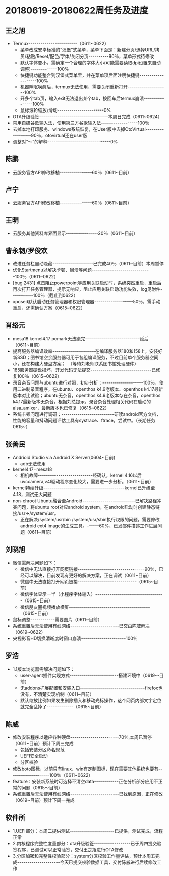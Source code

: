 # 20180619-20180622周任务及进度

## 王之旭
- Termux------------------------（0611~0622）
   - 菜单改成安卓标准的“汉堡”式菜单，菜单下面是：新建分页/选择URL/拷贝/粘贴/Reset/配色/字体/关闭分页----------90％，菜单形式待修改
   - 默认字体变小，需确定一个合理的字体大小(可能需要读取dpi设置来自动调整)-------------100%
   - 快捷键功能整合到汉堡式菜单里，并在菜单项后面注明快捷键--------------------100%
   - 机器睡眠唤醒后，termux无法使用，需要关闭重新打开--------------------100%
   - 开多个tab页，输入exit无法退出某个tab，按回车后termux崩溃----------------100%
   - 鼠标滚轮缩放\滑动-----------------------0%
- OTA升级验签----------------------------------本周日完成（0611~0624）
- 禁用自研谷歌输入法，使用第三方谷歌输入法------------------100％
- 去掉本地打印服务、windows系统恢复，在User版中去掉OtoVirtual------------------90％，otovirtual还在user版
- 调整对“～”的解释-------------------------------0%

## 陈鹏
- 云服务官方API修改移植----------------60％（0611~目前）
   
## 卢宁
- 云服务官方API修改移植----------------60％（0611~目前）

## 王明
- 云服务其他资料库界面显示----------------20％（0611~目前）

## 曹永韧/罗俊欢
- 改进任务栏自动隐藏--------------------已完成40％（0611~目前）本周暂停
- 优化Startmenu以解决卡顿、崩溃等问题-----------------------------100％（0611~0622）
- [bug 2431] 点击阻止powerpoint等应用关联启动时，系统突然重启，重启后再次打开任务管理器，提示无响应，阻止应用关联启动功能失效，log见附件-----------100％（截止到0622）
- xposed默认启动任务管理器和权限管理器-------------------50％，需手动重启，还需确认方案（0615~0622）

## 肖络元
- mesa18 kernel4.17 pcmark无法跑完---------------------------延后（0611~目前）
- 提高服务器编译效率---------------------在编译服务器180和158上，安装好新SSD；图书馆空余服务器可用于各组编译服务，不过目前单个服务器空间小，还在构建大硬盘方案；　（等待刘老师联系图书馆处理硬件）
- 185服务器硬盘损坏，开发代码无法提交------------------------------已修复100％（0615~0622）
- 录音杂音问题与ubuntu进行对照，初步分析；--------------------100％，使用二进制录音程序，在ubuntu、openthos k4.9老版本、openthos k4.17最新版本对比试验；ubuntu无杂音，openthos k4.9老版本存在杂音，openthos k4.17最新版本无杂音，根据刘总提示，录音杂音处理相关代码在启动的alsa_amixer，最新版本也已修复（0615~0622）
- 系统卡顿问题进行调研；--------------------------研读android官方文档，性能的容量和抖动问题评估工具有systrace、ftrace，尝试中。（长期任务0615~）

## 张善民
- Andrioid Studio via Android X Server(0604~目前)
   - adb无法使用
- kernel4.17+mesa18
   - 相机故障---------------------------经确认，kernel 4.16以后uvccamera,v4l驱动程序变化较大，需要进一步分析。（0611~目前）
- kernel持续升级----------------------------------------kernel已升级至4.18，测试无大问题
- non-chroot Ubuntu融合至Android--------------------------已解决路径冲突问题，将ubuntu root对应android system，在android启动时创建静态链接/usr->/system/usr。
   - 正在解决/system/usr/bin /system/usr/sbin执行权限的问题。需要修改android ext4 image的生成工具。------60%，已发邮件描述工作进展问题（0611~目前）

## 刘晓旭
- 微信需解决问题如下：
  - 微信中无法直接打开网页链接---------------------------------90％，已经可以解决，目前发现有更好的解决方案，正在调试（0611~目前）
  - 微信中无法直接打开网页链接-----------------------------（0615~目前）
  - 微信字体显示一半（小程序字体输入）----------------------------------（0615~目前）
  - 微信朋友圈视频播放横屏----------------------------------------（0615~目前）
- 鼠标调整------------需要图片（0611~目前）
- 系统重置后无法使用有线网络------------------------已交由陈威解决（0619~0622）
- 央视影音HD切换清晰度时窗口崩溃----------------------100％

## 罗浩
- 1.1版本浏览器需解决问题如下：
  - user-agent插件实现方式------------------------搭建环境中（0619～目前）
  - 无addons扩展配置和安装入口--------------------------------firefox也没有，不清楚实现机制（0611~目前）
  - 默认缩放比例如果发生删除插入和移动光标操作，这个网页内部文字定位就完全乱掉了-------------（0615~目前）

## 陈威
- 修改安装程序以适应各种硬盘------------------------70％,本周已暂停（0611~目前）预计下周三完成
  - 包括安装分区命名规范
  - UEFI安全启动
  - 分区校验
- 修改boto图标，以前只有linux、win有定制图标，现在需要其他系统也要有--------------------100％（0611~0622）
- feature：安装新系统时可选择不清空data------------正在分析部分应用不正常的问题（0615～目前）
- 系统重置后无法使用有线网络------------------------已找到原因，正在修改（0619~目前）预计下周一完成

## 软件所
- 1.UEFI部分：本周二提供测试----------------------已提供，测试完成，流程正常
- 2.内核程序完整性度量部分：ota升级验签------------------已于周四提交验签程序，已测试可以正常验签，交付王之旭进行OTA修改
- 3.分区加密和完整性校验部分：system分区校验工作量评估，预计本周五完成---------------------今天已提交校验数据工具，交付陈威进行后续修改工作
